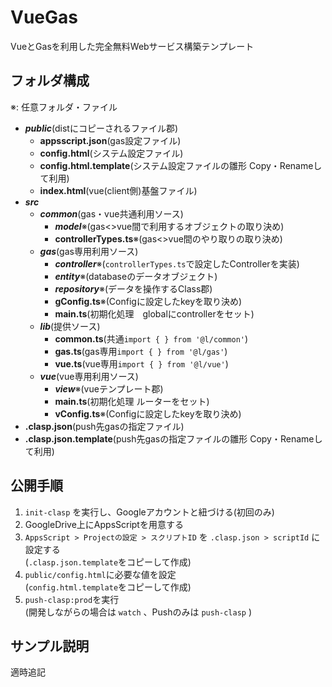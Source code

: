 # VueGas
VueとGasを利用した完全無料Webサービス構築テンプレート

## フォルダ構成 
※: 任意フォルダ・ファイル
- **_public_**(distにコピーされるファイル郡)
  - **appsscript.json**(gas設定ファイル)
  - **config.html**(システム設定ファイル)
  - **config.html.template**(システム設定ファイルの雛形 Copy・Renameして利用)
  - **index.html**(vue(client側)基盤ファイル)
- **_src_**
  - **_common_**(gas・vue共通利用ソース)
    - **_model_**※(gas<>vue間で利用するオブジェクトの取り決め)
    - **controllerTypes.ts**※(gas<>vue間のやり取りの取り決め)
  - **_gas_**(gas専用利用ソース)
    - **_controller_**※(`controllerTypes.ts`で設定したControllerを実装)
    - **_entity_**※(databaseのデータオブジェクト)
    - **_repository_**※(データを操作するClass郡)
    - **gConfig.ts**※(Configに設定したkeyを取り決め)
    - **main.ts**(初期化処理　globalにcontrollerをセット)
  - **_lib_**(提供ソース)
    - **common.ts**(共通`import { } from '@l/common'`)
    - **gas.ts**(gas専用`import { } from '@l/gas'`)
    - **vue.ts**(vue専用`import { } from '@l/vue'`)
  - **_vue_**(vue専用利用ソース)
    - **_view_**※(vueテンプレート郡)
    - **main.ts**(初期化処理 ルーターをセット)
    - **vConfig.ts**※(Configに設定したkeyを取り決め)
- **.clasp.json**(push先gasの指定ファイル)
- **.clasp.json.template**(push先gasの指定ファイルの雛形 Copy・Renameして利用)
## 公開手順
1. `init-clasp` を実行し、Googleアカウントと紐づける(初回のみ)
2. GoogleDrive上にAppsScriptを用意する
3. `AppsScript > Projectの設定 > スクリプトID` を `.clasp.json > scriptId` に設定する  
  (`.clasp.json.template`をコピーして作成)
4. `public/config.html`に必要な値を設定  
  (`config.html.template`をコピーして作成)
5. `push-clasp:prod`を実行  
   (開発しながらの場合は `watch` 、Pushのみは `push-clasp` )
## サンプル説明
適時追記